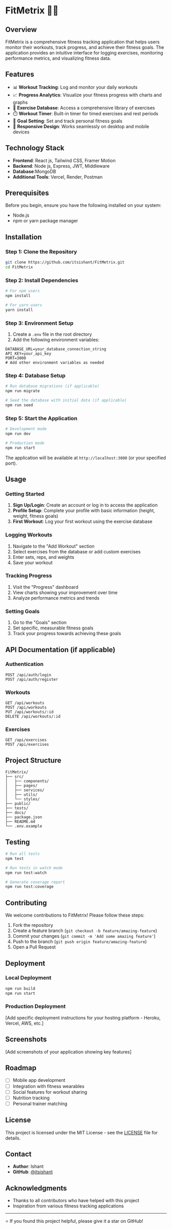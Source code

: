 # FitMetrix 🏋️‍♂️

## Overview
FitMetrix is a comprehensive fitness tracking application that helps users monitor their workouts, track progress, and achieve their fitness goals. The application provides an intuitive interface for logging exercises, monitoring performance metrics, and visualizing fitness data.

## Features
- 📊 **Workout Tracking**: Log and monitor your daily workouts
- 📈 **Progress Analytics**: Visualize your fitness progress with charts and graphs
- 💪 **Exercise Database**: Access a comprehensive library of exercises
- ⏱️ **Workout Timer**: Built-in timer for timed exercises and rest periods
- 🎯 **Goal Setting**: Set and track personal fitness goals
- 📱 **Responsive Design**: Works seamlessly on desktop and mobile devices

## Technology Stack
- **Frontend**: React js, Tailwind CSS, Framer Motion
- **Backend**: Node js, Express, JWT, Middleware 
- **Database**:MongoDB
- **Additional Tools**: Vercel, Render, Postman

## Prerequisites
Before you begin, ensure you have the following installed on your system:
- Node.js 
- npm or yarn package manager

## Installation

### Step 1: Clone the Repository
```bash
git clone https://github.com/itsishant/FitMetrix.git
cd FitMetrix
```

### Step 2: Install Dependencies
```bash
# For npm users
npm install

# For yarn users
yarn install
```

### Step 3: Environment Setup
1. Create a `.env` file in the root directory
2. Add the following environment variables:
```env
DATABASE_URL=your_database_connection_string
API_KEY=your_api_key
PORT=3000
# Add other environment variables as needed
```

### Step 4: Database Setup
```bash
# Run database migrations (if applicable)
npm run migrate

# Seed the database with initial data (if applicable)
npm run seed
```

### Step 5: Start the Application
```bash
# Development mode
npm run dev

# Production mode
npm run start
```

The application will be available at `http://localhost:3000` (or your specified port).

## Usage

### Getting Started
1. **Sign Up/Login**: Create an account or log in to access the application
2. **Profile Setup**: Complete your profile with basic information (height, weight, fitness goals)
3. **First Workout**: Log your first workout using the exercise database

### Logging Workouts
1. Navigate to the "Add Workout" section
2. Select exercises from the database or add custom exercises
3. Enter sets, reps, and weights
4. Save your workout

### Tracking Progress
1. Visit the "Progress" dashboard
2. View charts showing your improvement over time
3. Analyze performance metrics and trends

### Setting Goals
1. Go to the "Goals" section
2. Set specific, measurable fitness goals
3. Track your progress towards achieving these goals

## API Documentation (if applicable)
### Authentication
```http
POST /api/auth/login
POST /api/auth/register
```

### Workouts
```http
GET /api/workouts
POST /api/workouts
PUT /api/workouts/:id
DELETE /api/workouts/:id
```

### Exercises
```http
GET /api/exercises
POST /api/exercises
```

## Project Structure
```
FitMetrix/
├── src/
│   ├── components/
│   ├── pages/
│   ├── services/
│   ├── utils/
│   └── styles/
├── public/
├── tests/
├── docs/
├── package.json
├── README.md
└── .env.example
```

## Testing
```bash
# Run all tests
npm test

# Run tests in watch mode
npm run test:watch

# Generate coverage report
npm run test:coverage
```

## Contributing
We welcome contributions to FitMetrix! Please follow these steps:

1. Fork the repository
2. Create a feature branch (`git checkout -b feature/amazing-feature`)
3. Commit your changes (`git commit -m 'Add some amazing feature'`)
4. Push to the branch (`git push origin feature/amazing-feature`)
5. Open a Pull Request

## Deployment

### Local Deployment
```bash
npm run build
npm run start
```

### Production Deployment
[Add specific deployment instructions for your hosting platform - Heroku, Vercel, AWS, etc.]

## Screenshots
[Add screenshots of your application showing key features]

## Roadmap
- [ ] Mobile app development
- [ ] Integration with fitness wearables
- [ ] Social features for workout sharing
- [ ] Nutrition tracking
- [ ] Personal trainer matching

## License
This project is licensed under the MIT License - see the [LICENSE](LICENSE) file for details.

## Contact
- **Author**: Ishant
- **GitHub**: [@itsishant](https://github.com/itsishant)

## Acknowledgments
- Thanks to all contributors who have helped with this project
- Inspiration from various fitness tracking applications

---
⭐ If you found this project helpful, please give it a star on GitHub!
